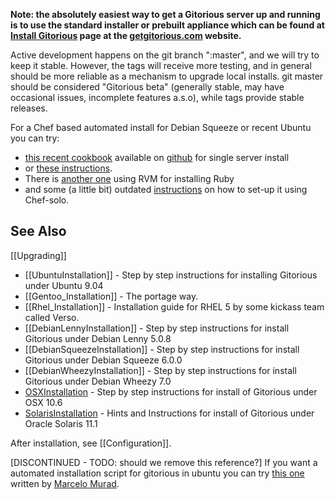 **Note: the absolutely easiest way to get a Gitorious server up and running is to use the standard installer or prebuilt appliance which can be found at [Install Gitorious](http://getgitorious.com/install-gitorious) page at the [getgitorious.com](http://getgitorious.com) website.**

Active development happens on the git branch ":master", and we will try to keep it stable. However, the tags will receive more testing, and in general should be more reliable as a mechanism to upgrade local installs. git master should be considered "Gitorious beta" (generally stable, may have occasional issues, incomplete features a.s.o), while tags provide stable releases.

For a Chef based automated install for Debian Squeeze or recent Ubuntu you can try:

* [this recent cookbook](http://community.opscode.com/cookbooks/gitorious) available on [github](http://github.com/brugidou/gitorious-cookbook) for single server install
* or [these instructions](https://github.com/rosenfeld/gitorious-cookbooks).
* There is [another one](https://github.com/fnichol/chef-gitorious) using RVM for installing Ruby
* and some (a little bit) outdated [instructions](http://rosenfeld.heroku.com/en/articles/2011-03-06-installing-gitorious-has-never-been-so-easy) on how to set-up it using Chef-solo.

## See Also

[[Upgrading]]

* [[UbuntuInstallation]] - Step by step instructions for installing Gitorious under Ubuntu 9.04
* [[Gentoo_Installation]] - The portage way.
* [[Rhel_Installation]] - Installation guide for RHEL 5 by some kickass team called Verso.
* [[DebianLennyInstallation]] - Step by step instructions for install Gitorious under Debian Lenny 5.0.8
* [[DebianSqueezeInstallation]] - Step by step instructions for install Gitorious under Debian Squeeze 6.0.0
* [[DebianWheezyInstallation]] - Step by step instructions for install Gitorious under Debian Wheezy 7.0
* [OSXInstallation](http://www.bluequartz.net/projects/EIM_Segmentation/SCMService/html/gitorious___o_s_x__setup.html) - Step by step instructions for install of Gitorious under OSX 10.6
* [SolarisInstallation](http://www.cloudcomp.ch/2013/01/installing-gitorious-on-solaris-sparc/) - Hints and Instructions for install of Gitorious under Oracle Solaris 11.1

After installation, see [[Configuration]].

[DISCONTINUED - TODO: should we remove this reference?] If you want a automated installation script for gitorious in ubuntu you can try [this one](http://github.com/marcelomurad/rails-env-install) written by [Marcelo Murad](http://marcelomurad.com).